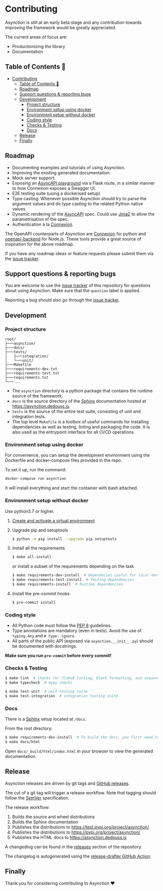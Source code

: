# Contributing

Asynction is still at an early beta stage and any contribution towards improving the framework would be greatly appreciated.

The current areas of focus are:

* Productionizing the library
* Documentation

## Table of Contents 📖

- [Contributing](#contributing)
  - [Table of Contents 📖](#table-of-contents-)
  - [Roadmap](#roadmap)
  - [Support questions & reporting bugs](#support-questions--reporting-bugs)
  - [Development](#development)
    - [Project structure](#project-structure)
    - [Environment setup using docker](#environment-setup-using-docker)
    - [Environment setup without docker](#environment-setup-without-docker)
    - [Coding style](#coding-style)
    - [Checks & Testing](#checks--testing)
    - [Docs](#docs)
  - [Release](#release)
  - [Finally](#finally)

## Roadmap

* Documenting examples and tutorials of using Asynction.
* Improving the existing generated documentation.
* Mock server support.
* Exposing an [AsyncAPI playground](https://playground.asyncapi.io/) via a Flask route, in a similar manner to how Connexion exposes a Swagger UI.
* E2E testing suite (using a dockerised setup)
* Type casting: Whenever possible Asynction should try to parse the argument values and do type casting to the related Python native values.
* Dynamic rendering of the [AsyncAPI](https://www.asyncapi.com/) spec. Could use [Jinja2](https://jinja.palletsprojects.com/en/3.0.x/) to allow the parametrisation of the spec.
* Authentication à la [Connexion](https://connexion.readthedocs.io/en/latest/security.html).

The OpenAPI counterparts of Asynction are [Connexion](https://github.com/zalando/connexion) for python and [openapi-backend](https://github.com/anttiviljami/openapi-backend) for Node.js. These tools provide a great source of inspiration for the above roadmap.

If you have any roadmap ideas or feature requests please submit them via the [issue tracker](https://github.com/dedoussis/asynction/issues).

## Support questions & reporting bugs

You are welcome to use the [issue tracker](https://github.com/dedoussis/asynction/issues) of this repository for questions about using Asynction. Make sure that the `question` label is applied.

Reporting a bug should also go through the [issue tracker](https://github.com/dedoussis/asynction/issues).

## Development

### Project structure

```
root/
├───asynction/
├───docs/
├───tests/
│   ├───integration/
│   └───unit/
├───Makefile
├───requirements-dev.txt
├───requirements-test.txt
├───requirements.txt
└───...
```

* The `asynction` directory is a python package that contains the runtime source of the framework.
* `docs` is the source directory of the [Sphinx](https://www.sphinx-doc.org/) documentation hosted at <https://asynction.dedouss.is>.
* `tests` is the source of the entire test suite, consisting of unit and integration tests.
* The top level `Makefile` is a toolbox of useful commands for installing dependencies as well as testing, linting and packaging the code. It is also used as the entrypoint interface for all CI/CD operations.


### Environment setup using docker

For convenience, you can setup the development environment using the Dockerfile and docker-compose files provided in the repo.

To set it up, run the command:

``` bash
docker-compose run asynction
```

It will install everything and start the container with bash attached.

### Environment setup without docker


Use python3.7 or higher.

1. [Create and activate a virtual environment](https://packaging.python.org/tutorials/installing-packages/#creating-virtual-environments)

1. Upgrade pip and setuptools

    ```bash
    $ python -m pip install --upgrade pip setuptools
    ```

1. Install all the requirements

    ```bash
    $ make all-install
    ```

    or install a subset of the requirements depending on the task

    ```bash
    $ make requirements-dev-install  # Dependecies useful for local development
    $ make requirements-test-install  # Testing dependencies
    $ make requirements-install  # Runtime dependencies
    ```

1. Install the pre-commit hooks

    ```bash
    $ pre-commit install
    ```

### Coding style

* All Python code must follow the [PEP 8](https://www.python.org/dev/peps/pep-0008/) guidelines.
* Type annotations are mandatory (even in tests). Avoid the use of `typing.Any` and `# type: ignore`.
* All parts of the public API (exposed via `asynction.__init__.py`) should be documented with docstrings.

__Make sure you run `pre-commit` before every commit!__

### Checks & Testing

```bash
$ make lint  # Checks for flake8 linting, black formatting, and sequence of imports (isort)
$ make typecheck  # mypy checks

$ make test-unit  # unit testing suite
$ make test-integration  # integration testing suite
```

### Docs

There is a [Sphinx](https://www.sphinx-doc.org/) setup located at `/docs`.

From the root directory:

```bash
$ make requirements-dev-install  # To build the docs, you first need to have the dev dependencies installed.
$ make docs/html
```

Open `docs/_build/html/index.html` in your browser to view the generated documentation.

## Release

Asynction releases are driven by git tags and [GitHub releases](https://docs.github.com/en/github/administering-a-repository/releasing-projects-on-github/managing-releases-in-a-repository).

The cut of a git tag will trigger a release workflow. Note that tagging should follow the [SemVer](https://semver.org/) specification.

The release workflow:

1. Builds the source and wheel distributions
1. Builds the Sphinx documentation
1. Publishes the distributions to <https://test.pypi.org/project/asynction/>
1. Publishes the distributions to <https://pypi.org/project/asynction/>
1. Publishes the HTML docs to <https://asynction.dedouss.is>

A changedlog can be found in the [releases](https://github.com/dedoussis/asynction/releases) section of the repository.

The changelog is autogenerated using the [release-drafter GitHub Action](https://github.com/marketplace/actions/release-drafter).

## Finally

Thank you for considering contributing to Asynction ❤️
